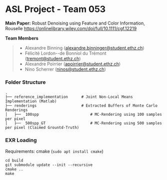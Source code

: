 
# ASL Project - Team 053

**Main Paper:** Robust Denoising using Feature and Color Information, Rouselle 
https://onlinelibrary.wiley.com/doi/full/10.1111/cgf.12219


 **Team Members**
> - Alexandre Binning (alexandre.binninger@student.ethz.ch)
>  - Félicité Lordon--de Bonniol du Trémont (tremont@student.ethz.ch)
> - Alexandre Poirrier (apoirrier@student.ethz.ch)
> - Nino Scherrer (ninos@student.ethz.ch)
> 



### Folder Structure

    .
    ├── reference_implementation      # Joint Non-Local Means Implementation (Matlab)
    ├── renderings                    # Extracted Buffers of Monte Carlo Renderings
    │   ├──  100spp                       # MC-Rendering using 100 samples per pixel
    │   ├──  500spp_GT                    # MC-Rendering using 500 samples per pixel (Claimed Grountd-Truth)


### EXR Loading

Requirements: cmake (`sudo apt install cmake`)

    cd build
    git submodule update --init --recursive
    cmake ..
    make
